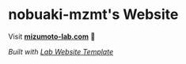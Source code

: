 
# nobuaki-mzmt's Website

Visit **[mizumoto-lab.com](https://mizumoto-lab.com)** 🚀

_Built with [Lab Website Template](https://greene-lab.gitbook.io/lab-website-template-docs)_

